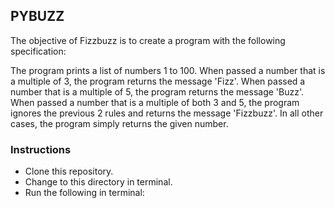 ## PYBUZZ

The objective of Fizzbuzz is to create a program with the following specification:

The program prints a list of numbers 1 to 100.
When passed a number that is a multiple of 3, the program returns the message 'Fizz'.
When passed a number that is a multiple of 5, the program returns the message 'Buzz'.
When passed a number that is a multiple of both 3 and 5, the program ignores the previous 2 rules and returns the message 'Fizzbuzz'.
In all other cases, the program simply returns the given number.

### Instructions
- Clone this repository.
- Change to this directory in terminal.
- Run the following in terminal:
``` python fizzbuzz.py
```
